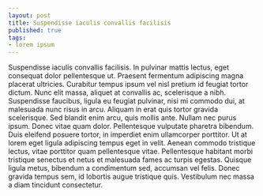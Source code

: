 ```yaml
---
layout: post
title: Suspendisse iaculis convallis facilisis
published: true
tags:
- lorem ipsum
---
```


Suspendisse iaculis convallis facilisis. In pulvinar mattis lectus, eget consequat dolor pellentesque ut. Praesent fermentum adipiscing magna placerat ultricies. Curabitur tempus ipsum vel nisl pretium id feugiat tortor dictum. Nunc elit massa, aliquet at convallis ac, scelerisque a nibh. Suspendisse faucibus, ligula eu feugiat pulvinar, nisi mi commodo dui, at malesuada nunc risus in arcu. Aliquam in erat quis tortor gravida scelerisque. Sed blandit enim arcu, quis mollis ante. Nullam nec purus ipsum. Donec vitae quam dolor. Pellentesque vulputate pharetra bibendum. Duis eleifend posuere tortor, in imperdiet enim ullamcorper porttitor. Ut at lorem eget ligula adipiscing tempus eget in velit. Aenean commodo tristique lectus, vitae porttitor quam pellentesque vitae. Pellentesque habitant morbi tristique senectus et netus et malesuada fames ac turpis egestas. Quisque ligula metus, bibendum a condimentum sed, accumsan vel felis. Donec gravida tempus sem, id lobortis augue tristique quis. Vestibulum nec massa a diam tincidunt consectetur.
